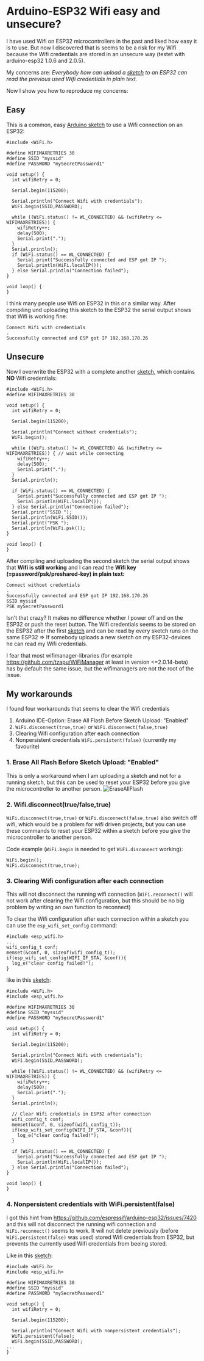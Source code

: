 # Arduino-ESP32 Wifi easy and unsecure?
I have used Wifi on ESP32 microcontrollers in the past and liked how easy it is to use. But now I discovered that is seems to be a risk for my Wifi because the Wifi credentials are stored in an unsecure way (testet with arduino-esp32 1.0.6 and 2.0.5).

My concerns are: *Everybody how can upload a [sketch](src/WiFiWithoutCredentials.ino) to an ESP32 can read the previous used Wifi credentials in plain text.* 

Now I show you how to reproduce my concerns:

## Easy
This is a common, easy [Arduino sketch](src/WiFiWithCredentials.ino) to use a Wifi connection on an ESP32:
```
#include <WiFi.h>

#define WIFIMAXRETRIES 30
#define SSID "myssid"
#define PASSWORD "mySecretPassword1"

void setup() {
  int wifiRetry = 0;

  Serial.begin(115200);

  Serial.println("Connect Wifi with credentials");
  WiFi.begin(SSID,PASSWORD);

  while ((WiFi.status() != WL_CONNECTED) && (wifiRetry <= WIFIMAXRETRIES)) {
    wifiRetry++;
    delay(500);
    Serial.print(".");
  }
  Serial.println();
  if (WiFi.status() == WL_CONNECTED) {
    Serial.print("Successfully connected and ESP got IP ");
    Serial.println(WiFi.localIP());
  } else Serial.println("Connection failed");
}

void loop() {
}
```
I think many people use Wifi on ESP32 in this or a similar way. After compiling und uploading this sketch to the ESP32 the serial output shows that Wifi is working fine:
```
Connect Wifi with credentials
.
Successfully connected and ESP got IP 192.168.170.26
```
## Unsecure
Now I overwrite the ESP32 with a complete another [sketch](src/WiFiWithoutCredentials.ino), which contains **NO** Wifi credentials:
```
#include <WiFi.h>
#define WIFIMAXRETRIES 30

void setup() {
  int wifiRetry = 0;

  Serial.begin(115200);

  Serial.println("Connect without credentials");
  WiFi.begin();

  while ((WiFi.status() != WL_CONNECTED) && (wifiRetry <= WIFIMAXRETRIES)) { // wait while connecting
    wifiRetry++;
    delay(500);
    Serial.print(".");
  }
  Serial.println();
  
  if (WiFi.status() == WL_CONNECTED) {
    Serial.print("Successfully connected and ESP got IP ");
    Serial.println(WiFi.localIP());
  } else Serial.println("Connection failed");
  Serial.print("SSID ");
  Serial.println(WiFi.SSID());
  Serial.print("PSK ");
  Serial.println(WiFi.psk());
}

void loop() {
}
```
After compiling and uploading the second sketch the serial output shows that **Wifi is still working** and I can read the **Wifi key (=password/psk/preshared-key) in plain text:**
```
Connect without credentials
.
Successfully connected and ESP got IP 192.168.170.26
SSID myssid
PSK mySecretPassword1
```
Isn't that crazy? It makes no difference whether I power off and on the ESP32 or push the reset button. The Wifi credentials seems to be stored on the ESP32 after the first [sketch](src/WiFiWithCredentials.ino) and can be read by every sketch runs on the same ESP32 => If somebody uploads a new sketch on my ESP32-devices he can read my Wifi credentials. 

I fear that most wifimanager-libraries (for example https://github.com/tzapu/WiFiManager at least in version <=2.0.14-beta) has by default the same issue, but the wifimanagers are not the root of the issue.
## My workarounds
I found four workarounds that seems to clear the Wifi credentials
1) Arduino IDE-Option: Erase All Flash Before Sketch Upload: "Enabled"
2) `WiFi.disconnect(true,true)` or `WiFi.disconnect(false,true)`
3) Clearing Wifi configuration after each connection
4) Nonpersistent credentials `WiFi.persistent(false)` (currently my favourite)

### 1. Erase All Flash Before Sketch Upload: "Enabled"
This is only a workaround when I am uploading a sketch and not for a running sketch, but this can be used to reset your ESP32 before you give the microcontroller to another person.
![EraseAllFlash](/assets/images/EraseAllFlash.png) 
### 2. Wifi.disconnect(true/false,true)
`WiFi.disconnect(true,true)` or `WiFi.disconnect(false,true)` also switch off wifi, which would be a problem for wifi driven projects, but you can use these commands to reset your ESP32 within a sketch before you give the microcontroller to another person.

Code example (`WiFi.begin` is needed to get `WiFi.disconnect` working):
```
WiFi.begin();
WiFi.disconnect(true,true);
```
### 3. Clearing Wifi configuration after each connection
This will not disconnect the running wifi connection (`WiFi.reconnect()` will not work after clearing the Wifi configuration, but this should be no big problem by writing an own function to reconnect) 

To clear the Wifi configuration after each connection within a sketch you can use the `esp_wifi_set_config` command:
```
#include <esp_wifi.h>
...
wifi_config_t conf;
memset(&conf, 0, sizeof(wifi_config_t));
if(esp_wifi_set_config(WIFI_IF_STA, &conf)){
  log_e("clear config failed!");
}
```
like in this [sketch](src/WifiWithSecureCredentials.ino):
```
#include <WiFi.h>
#include <esp_wifi.h>

#define WIFIMAXRETRIES 30
#define SSID "myssid"
#define PASSWORD "mySecretPassword1"

void setup() {
  int wifiRetry = 0;

  Serial.begin(115200);

  Serial.println("Connect Wifi with credentials");
  WiFi.begin(SSID,PASSWORD);

  while ((WiFi.status() != WL_CONNECTED) && (wifiRetry <= WIFIMAXRETRIES)) {
    wifiRetry++;
    delay(500);
    Serial.print(".");
  }
  Serial.println();
  
  // Clear Wifi credentials in ESP32 after connection
  wifi_config_t conf;
  memset(&conf, 0, sizeof(wifi_config_t));
  if(esp_wifi_set_config(WIFI_IF_STA, &conf)){
    log_e("clear config failed!");
  }

  if (WiFi.status() == WL_CONNECTED) {
    Serial.print("Successfully connected and ESP got IP ");
    Serial.println(WiFi.localIP());
  } else Serial.println("Connection failed");
}

void loop() {
}
```
### 4. Nonpersistent credentials with WiFi.persistent(false)
I got this hint from https://github.com/espressif/arduino-esp32/issues/7420 and this will not disconnect the running wifi connection and `WiFi.reconnect()` seems to work. It will not delete previously (before `WiFi.persistent(false)` was used) stored Wifi credentials from ESP32, but prevents the currently used Wifi credentials from beeing stored.

Like in this [sketch](src/WifiWithNonPersistent.ino):
```
#include <WiFi.h>
#include <esp_wifi.h>

#define WIFIMAXRETRIES 30
#define SSID "myssid"
#define PASSWORD "mySecretPassword1"

void setup() {
  int wifiRetry = 0;

  Serial.begin(115200);

  Serial.println("Connect Wifi with nonpersistent credentials");
  WiFi.persistent(false); 
  WiFi.begin(SSID,PASSWORD);
...
}
```
